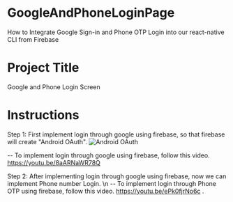 # GoogleAndPhoneLoginPage
How to Integrate Google Sign-in and Phone OTP Login into our react-native CLI from Firebase

# Project Title

Google and Phone Login Screen

# Instructions

Step 1: First implement login through google using firebase, so that firebase will create "Android OAuth".
![Android OAuth](https://github.com/Kalyan1694/GoogleAndPhoneLoginPage/assets/64300550/30204160-e5ec-4851-abc1-6b38560fa4a1)

-- To implement login through google using firebase, follow this video.
https://youtu.be/8aARNaWR78Q

Step 2: After implementing login through google using firebase, now we can implement Phone number Login. \n
-- To implement login through Phone OTP using firebase, follow this video.
https://youtu.be/ePk0fjrNo6c .
